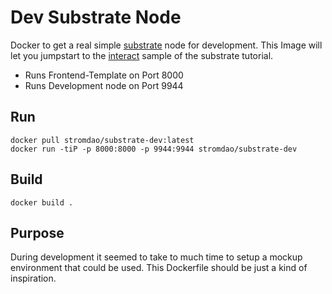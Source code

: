 # Dev Substrate Node
Docker to get a real simple [substrate](https://substrate.dev/) node for development.
This Image will let you jumpstart to the [interact](https://substrate.dev/docs/en/tutorials/create-your-first-substrate-chain/interact) sample of the substrate tutorial.

 - Runs Frontend-Template on Port 8000
 - Runs Development node on Port 9944

## Run
 ```shell
docker pull stromdao/substrate-dev:latest
docker run -tiP -p 8000:8000 -p 9944:9944 stromdao/substrate-dev
 ```

## Build
```shell
docker build .
```

## Purpose
During development it seemed to take to much time to setup a mockup environment that could be used. This Dockerfile should be just a kind of inspiration.
